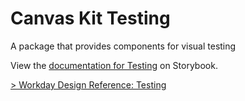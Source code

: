 
# Canvas Kit Testing

A package that provides components for visual testing

View the [documentation for Testing](https://workday.github.io/canvas-kit/?path=/docs/testing-react)
on Storybook.

[> Workday Design Reference: Testing](https://design.workday.com/components/)
